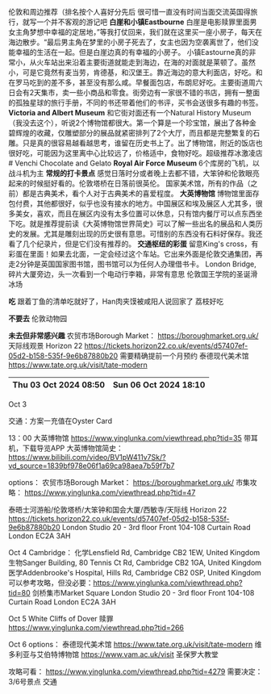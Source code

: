 伦敦和周边推荐（排名按个人喜好分先后
很可惜一直没有时间当面交流英国得旅行，就写一个并不客观的游记吧
**白崖和小镇Eastbourne**
白崖是电影赎罪里面男女主角梦想中幸福的定居地，”等我打仗回来，我们就在这里买一座小房子，每天在海边散步。“最后男主角在梦里的小房子死去了，女主也因为空袭离世了，他们没能幸福的生活在一起。但是白崖边真的有幸福的小房子。
小镇Eastourne真的非常小，从火车站出来沿着主要街道就能走到海边，在海的对面就是莱顿了。虽然小，可是它竟然有麦当劳，肯德基，和汉堡王。靠近海边的意大利面店，好吃。和在罗马吃到的差不多，甚至没有那么咸。早餐面包店，布朗尼好吃。主要街道周六日会有2天集市，卖一些小商品和零食。街旁边有一家很不错的书店，拥有一整面的孤独星球的旅行手册，不同的书还带着他们的书评，买书会送很多有趣的书签。
**Victoria and Albert Museum**
和它街对面还有一个Natural History Museum（我没去这个），听说2个博物馆都很大。第一个算是一个珍宝馆，展出了各种金碧辉煌的收藏，仅雕塑部分的展品就紧密排列了2个大厅，而且都是完整繁复的石雕。只是真的很容易越看越思考，谁留在历史书上了。出了博物馆，附近的饭店也很好吃，可能因为这里离中心比较远了，价格适中，食物好吃。超级推荐冰激凌店# Venchi Chocolate and Gelato
**Royal Air Force Museum**
6个库房的飞机，以战斗机为主
**常规的打卡景点**
感觉日落时分或者晚上去都不错，大笨钟和伦敦眼亮起来的时候挺好看的。伦敦塔桥在日落前很英伦。 国家美术馆，所有的作品（之前）都是古典美术，看个人对于古典美术的喜爱程度。
**大英博物馆**
博物馆里面存包付费，其他都很好，似乎也没有接水的地方。中国展区和埃及展区人尤其多，很多美女，喜欢，而且在展区内没有太多位置可以休息，只有馆内餐厅可以点东西坐下吃。就是推荐提前读《大英博物馆世界简史》可以了解一些出名的展品和人类历史的发展。尤其是雕刻出现的历史很有意思。可惜别的东西没有石料好保存。我还看了几个纪录片，但是它们没有推荐的。
**交通枢纽的彩蛋**
留意King's cross，有彩蛋在里面！如果去北面，一定会经过这个车站。它出来外面是伦敦交通集团，再走2分钟是英国国家图书馆，图书馆可以为任何人办理借书卡。
London Bridge, 碎片大厦旁边，头一次看到一个电动行李箱，非常有意思
伦敦国王学院的圣诞滑冰场

**吃**
跟着丁鱼的清单吃就好了，Han肉夹馍被咸阳人说回家了
荔枝好吃

**不要去**
伦敦动物园

**未去但非常感兴趣**
农贸市场Borough Market： https://boroughmarket.org.uk/
天际线观景 Horizon 22 https://tickets.horizon22.co.uk/events/d57407ef-05d2-b158-535f-9e6b87880b20 需要精确提前一个月预约
泰德现代美术馆 https://www.tate.org.uk/visit/tate-modern

| Thu 03 Oct 2024 08:50 | Sun 06 Oct 2024 18:10 |
| --------------------- | --------------------- |
Oct 3

交通：方案一充值在Oyster Card

13：00 大英博物馆 https://www.yinglunka.com/viewthread.php?tid=35 带耳机，下载导览APP 大英博物馆简史： https://www.bilibili.com/video/BV1pW411v7Sk/?vd_source=1839bf978e06f1a69ca98aea7b59f7b7

options：
农贸市场Borough Market： https://boroughmarket.org.uk/
市集攻略： https://www.yinglunka.com/viewthread.php?tid=47 

泰晤士河游船/伦敦塔桥/大笨钟和国会大厦/西敏寺/天际线 Horizon 22 https://tickets.horizon22.co.uk/events/d57407ef-05d2-b158-535f-9e6b87880b20
London
Studio 20 - 3rd floor Front
104-108 Curtain Road
London EC2A 3AH

Oct 4
Cambridge： 
化学Lensfield Rd, Cambridge CB2 1EW, United Kingdom
生物Sanger Building, 80 Tennis Ct Rd, Cambridge CB2 1GA, United Kingdom
医学Addenbrooke's Hospital, Hills Rd, Cambridge CB2 0SP, United Kingdom
可以参考攻略，但没必要：https://www.yinglunka.com/viewthread.php?tid=80
剑桥集市Market Square
London
Studio 20 - 3rd floor Front
104-108 Curtain Road
London EC2A 3AH

Oct 5
White Cliffs of Dover 赎罪
https://www.yinglunka.com/viewthread.php?tid=266

Oct 6
options：
泰德现代美术馆 https://www.tate.org.uk/visit/tate-modern
维多利亚与艾伯特博物馆 https://www.vam.ac.uk/visit
圣保罗大教堂


攻略可看： https://www.yinglunka.com/viewthread.php?tid=4279 
需要决定：3/6号景点 交通

